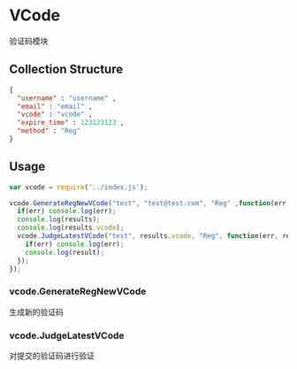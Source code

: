 # VCode

验证码模块

## Collection Structure

```json
{
  "username" : "username" ,
  "email" : "email" ,
  "vcode" : "vcode" ,
  "expire_time" : 123123123 ,
  "method" : "Reg"
}
```

## Usage

```js
var vcode = require('../index.js');

vcode.GenerateRegNewVCode("test", "test@test.com", "Reg" ,function(err, results){
  if(err) console.log(err);
  console.log(results);
  console.log(results.vcode);
  vcode.JudgeLatestVCode("test", results.vcode, "Reg", function(err, result){
    if(err) console.log(err);
    console.log(result);
  });
});
```

### vcode.GenerateRegNewVCode

生成新的验证码

### vcode.JudgeLatestVCode

对提交的验证码进行验证

